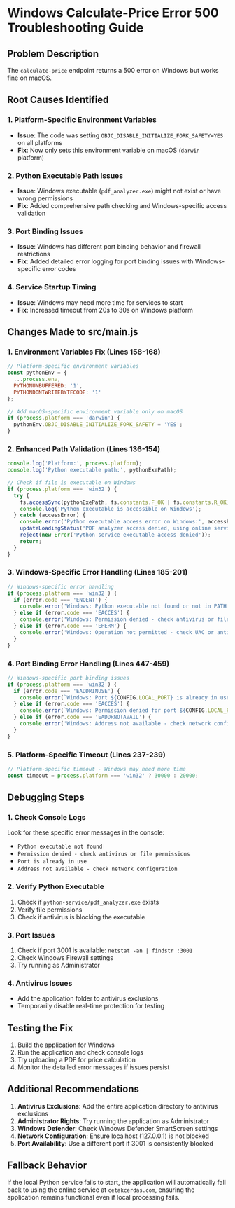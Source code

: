 # Windows Calculate-Price Error 500 Troubleshooting Guide

## Problem Description
The `calculate-price` endpoint returns a 500 error on Windows but works fine on macOS.

## Root Causes Identified

### 1. Platform-Specific Environment Variables
- **Issue**: The code was setting `OBJC_DISABLE_INITIALIZE_FORK_SAFETY=YES` on all platforms
- **Fix**: Now only sets this environment variable on macOS (`darwin` platform)

### 2. Python Executable Path Issues
- **Issue**: Windows executable (`pdf_analyzer.exe`) might not exist or have wrong permissions
- **Fix**: Added comprehensive path checking and Windows-specific access validation

### 3. Port Binding Issues
- **Issue**: Windows has different port binding behavior and firewall restrictions
- **Fix**: Added detailed error logging for port binding issues with Windows-specific error codes

### 4. Service Startup Timing
- **Issue**: Windows may need more time for services to start
- **Fix**: Increased timeout from 20s to 30s on Windows platform

## Changes Made to src/main.js

### 1. Environment Variables Fix (Lines 158-168)
```javascript
// Platform-specific environment variables
const pythonEnv = {
  ...process.env,
  PYTHONUNBUFFERED: '1',
  PYTHONDONTWRITEBYTECODE: '1'
};

// Add macOS-specific environment variable only on macOS
if (process.platform === 'darwin') {
  pythonEnv.OBJC_DISABLE_INITIALIZE_FORK_SAFETY = 'YES';
}
```

### 2. Enhanced Path Validation (Lines 136-154)
```javascript
console.log('Platform:', process.platform);
console.log('Python executable path:', pythonExePath);

// Check if file is executable on Windows
if (process.platform === 'win32') {
  try {
    fs.accessSync(pythonExePath, fs.constants.F_OK | fs.constants.R_OK);
    console.log('Python executable is accessible on Windows');
  } catch (accessError) {
    console.error('Python executable access error on Windows:', accessError);
    updateLoadingStatus('PDF analyzer access denied, using online service...');
    reject(new Error('Python service executable access denied'));
    return;
  }
}
```

### 3. Windows-Specific Error Handling (Lines 185-201)
```javascript
// Windows-specific error handling
if (process.platform === 'win32') {
  if (error.code === 'ENOENT') {
    console.error('Windows: Python executable not found or not in PATH');
  } else if (error.code === 'EACCES') {
    console.error('Windows: Permission denied - check antivirus or file permissions');
  } else if (error.code === 'EPERM') {
    console.error('Windows: Operation not permitted - check UAC or antivirus');
  }
}
```

### 4. Port Binding Error Handling (Lines 447-459)
```javascript
// Windows-specific port binding issues
if (process.platform === 'win32') {
  if (error.code === 'EADDRINUSE') {
    console.error(`Windows: Port ${CONFIG.LOCAL_PORT} is already in use`);
  } else if (error.code === 'EACCES') {
    console.error(`Windows: Permission denied for port ${CONFIG.LOCAL_PORT} - may need admin rights`);
  } else if (error.code === 'EADDRNOTAVAIL') {
    console.error('Windows: Address not available - check network configuration');
  }
}
```

### 5. Platform-Specific Timeout (Lines 237-239)
```javascript
// Platform-specific timeout - Windows may need more time
const timeout = process.platform === 'win32' ? 30000 : 20000;
```

## Debugging Steps

### 1. Check Console Logs
Look for these specific error messages in the console:
- `Python executable not found`
- `Permission denied - check antivirus or file permissions`
- `Port is already in use`
- `Address not available - check network configuration`

### 2. Verify Python Executable
1. Check if `python-service/pdf_analyzer.exe` exists
2. Verify file permissions
3. Check if antivirus is blocking the executable

### 3. Port Issues
1. Check if port 3001 is available: `netstat -an | findstr :3001`
2. Check Windows Firewall settings
3. Try running as Administrator

### 4. Antivirus Issues
- Add the application folder to antivirus exclusions
- Temporarily disable real-time protection for testing

## Testing the Fix

1. Build the application for Windows
2. Run the application and check console logs
3. Try uploading a PDF for price calculation
4. Monitor the detailed error messages if issues persist

## Additional Recommendations

1. **Antivirus Exclusions**: Add the entire application directory to antivirus exclusions
2. **Administrator Rights**: Try running the application as Administrator
3. **Windows Defender**: Check Windows Defender SmartScreen settings
4. **Network Configuration**: Ensure localhost (127.0.0.1) is not blocked
5. **Port Availability**: Use a different port if 3001 is consistently blocked

## Fallback Behavior

If the local Python service fails to start, the application will automatically fall back to using the online service at `cetakcerdas.com`, ensuring the application remains functional even if local processing fails.